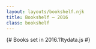 ```yaml
---
layout: layouts/bookshelf.njk
title: Bookshelf — 2016
class: bookshelf
---
```


{# Books set in 2016.11tydata.js #}
